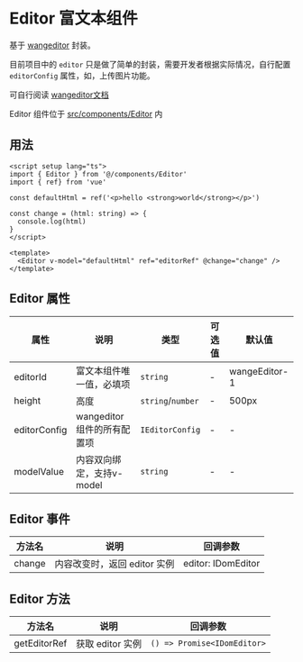 # Editor 富文本组件

基于 [wangeditor](https://www.wangeditor.com/) 封装。

目前项目中的 `editor` 只是做了简单的封装，需要开发者根据实际情况，自行配置 `editorConfig` 属性，如，上传图片功能。

可自行阅读 [wangeditor文档](https://www.wangeditor.com/v5/)

Editor 组件位于 [src/components/Editor](https://github.com/syh-micro-build/mb-admin/tree/main/src/components/Editor) 内

## 用法

```vue
<script setup lang="ts">
import { Editor } from '@/components/Editor'
import { ref} from 'vue'

const defaultHtml = ref('<p>hello <strong>world</strong></p>')

const change = (html: string) => {
  console.log(html)
}
</script>

<template>
  <Editor v-model="defaultHtml" ref="editorRef" @change="change" />
</template>

```

## Editor 属性

| 属性 | 说明 | 类型 | 可选值 | 默认值 |
| ---- | ---- | ---- | ---- | ---- |
| editorId | 富文本组件唯一值，必填项 | `string` | - | wangeEditor-1 |
| height | 高度 | `string`/`number` | - | 500px |
| editorConfig | wangeditor 组件的所有配置项 | `IEditorConfig` | - | - |
| modelValue | 内容双向绑定，支持v-model | `string` | - | - |

## Editor 事件

| 方法名 | 说明 | 回调参数 |
| ---- | ---- | ---- |
| change | 内容改变时，返回 editor 实例 | editor: IDomEditor |

## Editor 方法

| 方法名 | 说明 | 回调参数 |
| ---- | ---- | ---- |
| getEditorRef | 获取 editor 实例 | `() => Promise<IDomEditor>` |
